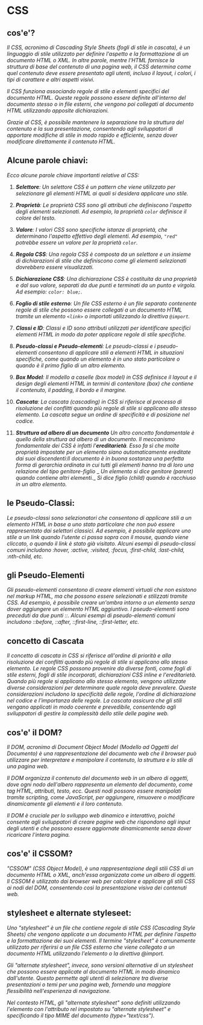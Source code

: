<!-- @format -->

# CSS

## cos'e'?

_Il CSS, acronimo di Cascading Style Sheets (fogli di stile in cascata), è un linguaggio di stile utilizzato per definire l'aspetto e la formattazione di un documento HTML o XML. In altre parole, mentre l'HTML fornisce la struttura di base del contenuto di una pagina web, il CSS determina come quel contenuto deve essere presentato agli utenti, incluso il layout, i colori, i tipi di carattere e altri aspetti visivi._

_Il CSS funziona associando regole di stile a elementi specifici del documento HTML. Queste regole possono essere definite all'interno del documento stesso o in file esterni, che vengono poi collegati al documento HTML utilizzando apposite dichiarazioni._

_Grazie al CSS, è possibile mantenere la separazione tra la struttura del contenuto e la sua presentazione, consentendo agli sviluppatori di apportare modifiche di stile in modo rapido e efficiente, senza dover modificare direttamente il contenuto HTML._

## Alcune parole chiavi:

_Ecco alcune parole chiave importanti relative al CSS:_

1. _**Selettore**: Un selettore CSS è un pattern che viene utilizzato per selezionare gli elementi HTML ai quali si desidera applicare uno stile._

2. _**Proprietà**: Le proprietà CSS sono gli attributi che definiscono l'aspetto degli elementi selezionati. Ad esempio, la proprietà `color` definisce il colore del testo._

3. _**Valore**: I valori CSS sono specifiche istanze di proprietà, che determinano l'aspetto effettivo degli elementi. Ad esempio, `"red"` potrebbe essere un valore per la proprietà `color`._

4. _**Regola CSS**: Una regola CSS è composta da un selettore e un insieme di dichiarazioni di stile che definiscono come gli elementi selezionati dovrebbero essere visualizzati._

5. _**Dichiarazione CSS**: Una dichiarazione CSS è costituita da una proprietà e dal suo valore, separati da due punti e terminati da un punto e virgola. Ad esempio: `color: blue;`._

6. _**Foglio di stile esterno**: Un file CSS esterno è un file separato contenente regole di stile che possono essere collegati a un documento HTML tramite un elemento `<link>` o importati utilizzando la direttiva `@import`._

7. _**Classi e ID**: Classi e ID sono attributi utilizzati per identificare specifici elementi HTML in modo da poter applicare regole di stile specifiche._

8. _**Pseudo-classi e Pseudo-elementi**: Le pseudo-classi e i pseudo-elementi consentono di applicare stili a elementi HTML in situazioni specifiche, come quando un elemento è in uno stato particolare o quando è il primo figlio di un altro elemento._

9. _**Box Model**: Il modello a caselle (box model) in CSS definisce il layout e il design degli elementi HTML in termini di contenitore (box) che contiene il contenuto, il padding, il bordo e il margine._

10. _**Cascata**: La cascata (cascading) in CSS si riferisce al processo di risoluzione dei conflitti quando più regole di stile si applicano allo stesso elemento. La cascata segue un ordine di specificità e di posizione nel codice._

11. _**Struttura ad albero di un documento**
    Un altro concetto fondamentale è quello della struttura ad albero di un
    documento. Il meccanismo fondamentale dei CSS è infatti l'**ereditarietà**. Esso fa sì che molte
    proprietà impostate per un elemento siano automaticamente ereditate dai suoi discendenti:Il documento è in buona sostanza una perfetta forma di gerarchia ordinata in cui tutti gli elementi
    hanno tra di loro una relazione del tipo genitore-figlio_
    _ *Un elemento si dice genitore (parent) quando contiene altri elementi.*_
    _Si dice figlio (child) quando
    è racchiuso in un altro elemento._

## le Pseudo-Classi:

_Le pseudo-classi sono selezionatori che consentono di applicare stili a un elemento HTML in base a uno stato particolare che non può essere rappresentato dai selettori classici. Ad esempio, è possibile applicare uno stile a un link quando l'utente ci passa sopra con il mouse, quando viene cliccato, o quando il link è stato già visitato. Alcuni esempi di pseudo-classi comuni includono :hover, :active, :visited, :focus, :first-child, :last-child, :nth-child, etc._

## gli Pseudo-Elementi

_Gli pseudo-elementi consentono di creare elementi virtuali che non esistono nel markup HTML, ma che possono essere selezionati e stilizzati tramite CSS. Ad esempio, è possibile creare un'ombra intorno a un elemento senza dover aggiungere un elemento HTML aggiuntivo. I pseudo-elementi sono preceduti da due punti ::. Alcuni esempi di pseudo-elementi comuni includono ::before, ::after, ::first-line, ::first-letter, etc._

## concetto di Cascata

_Il concetto di cascata in CSS si riferisce all'ordine di priorità e alla risoluzione dei conflitti quando più regole di stile si applicano allo stesso elemento. Le regole CSS possono provenire da diverse fonti, come fogli di stile esterni, fogli di stile incorporati, dichiarazioni CSS inline e l'ereditarietà. Quando più regole si applicano allo stesso elemento, vengono utilizzate diverse considerazioni per determinare quale regola deve prevalere. Queste considerazioni includono la specificità delle regole, l'ordine di dichiarazione nel codice e l'importanza delle regole. La cascata assicura che gli stili vengano applicati in modo coerente e prevedibile, consentendo agli sviluppatori di gestire la complessità dello stile delle pagine web._

## cos'e' il DOM?

_Il DOM, acronimo di Document Object Model (Modello ad Oggetti del Documento) è una rappresentazione del documento web che il browser può utilizzare per interpretare e manipolare il contenuto, la struttura e lo stile di una pagina web._

_Il DOM organizza il contenuto del documento web in un albero di oggetti, dove ogni nodo dell'albero rappresenta un elemento del documento, come tag HTML, attributi, testo, ecc. Questi nodi possono essere manipolati tramite scripting, come JavaScript, per aggiungere, rimuovere o modificare dinamicamente gli elementi e il loro contenuto._

_Il DOM è cruciale per lo sviluppo web dinamico e interattivo, poiché consente agli sviluppatori di creare pagine web che rispondono agli input degli utenti e che possono essere aggiornate dinamicamente senza dover ricaricare l'intera pagina._

## cos'e' il CSSOM?

_"CSSOM" (CSS Object Model), è una rappresentazione degli stili CSS di un documento HTML o XML, anch'essa organizzata come un albero di oggetti. Il CSSOM è utilizzato dai browser web per calcolare e applicare gli stili CSS ai nodi del DOM, consentendo così la presentazione visiva dei contenuti web._

## stylesheet e alternate styleseet:

_Uno "stylesheet" è un file che contiene regole di stile CSS (Cascading Style Sheets) che vengono applicate a un documento HTML per definire l'aspetto e la formattazione dei suoi elementi. Il termine "stylesheet" è comunemente utilizzato per riferirsi a un file CSS esterno che viene collegato a un documento HTML utilizzando l'elemento <link> o la direttiva @import._

_Gli "alternate stylesheet", invece, sono versioni alternative di un stylesheet che possono essere applicate al documento HTML in modo dinamico dall'utente. Questo permette agli utenti di selezionare tra diverse presentazioni o temi per una pagina web, fornendo una maggiore flessibilità nell'esperienza di navigazione._

_Nel contesto HTML, gli "alternate stylesheet" sono definiti utilizzando l'elemento <link> con l'attributo rel impostato su "alternate stylesheet" e specificando il tipo MIME del documento (type="text/css")._
